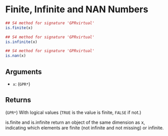 # Finite, Infinite and NAN Numbers

```r
## S4 method for signature 'GPRvirtual'
is.finite(x)

## S4 method for signature 'GPRvirtual'
is.infinite(x)

## S4 method for signature 'GPRvirtual'
is.nan(x)
```

## Arguments

- `x`: (`GPR*`)

## Returns

(`GPR*`) With logical values (`TRUE` is the value is finite, `FALSE` if not.)

is.finite and is.infinite return an object of the same dimension as x, indicating which elements are finite (not infinite and not missing) or infinite.